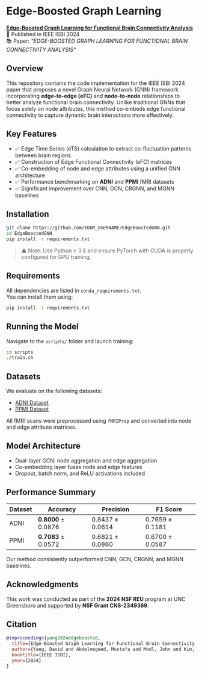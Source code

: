 # Edge-Boosted Graph Learning

[**Edge-Boosted Graph Learning for Functional Brain Connectivity Analysis**](./IEEE_ISBI___David.pdf)  
📄 Published in IEEE ISBI 2024  
📚 Paper: *"EDGE-BOOSTED GRAPH LEARNING FOR FUNCTIONAL BRAIN CONNECTIVITY ANALYSIS"*

## Overview

This repository contains the code implementation for the IEEE ISBI 2024 paper that proposes a novel Graph Neural Network (GNN) framework incorporating **edge-to-edge (eFC)** and **node-to-node** relationships to better analyze functional brain connectivity. Unlike traditional GNNs that focus solely on node attributes, this method co-embeds edge functional connectivity to capture dynamic brain interactions more effectively.

## Key Features

- ✅ Edge Time Series (eTS) calculation to extract co-fluctuation patterns between brain regions  
- ✅ Construction of Edge Functional Connectivity (eFC) matrices  
- ✅ Co-embedding of node and edge attributes using a unified GNN architecture  
- ✅ Performance benchmarking on **ADNI** and **PPMI** fMRI datasets  
- ✅ Significant improvement over CNN, GCN, CRGNN, and MGNN baselines  

## Installation

```bash
git clone https://github.com/YOUR_USERNAME/EdgeBoostedGNN.git
cd EdgeBoostedGNN
pip install -r requirements.txt
```

> ⚠️ Note: Use Python ≥ 3.8 and ensure PyTorch with CUDA is properly configured for GPU training.

## Requirements

All dependencies are listed in `conda_requirements.txt`.  
You can install them using:

```bash
pip install -r requirements.txt
```

## Running the Model

Navigate to the `scripts/` folder and launch training:

```bash
cd scripts
./train.sh
```

## Datasets

We evaluate on the following datasets:

- [ADNI Dataset](https://adni.loni.usc.edu/)
- [PPMI Dataset](https://www.ppmi-info.org/)

All fMRI scans were preprocessed using `fMRIPrep` and converted into node and edge attribute matrices.

## Model Architecture

- Dual-layer GCN: node aggregation and edge aggregation  
- Co-embedding layer fuses node and edge features  
- Dropout, batch norm, and ReLU activations included

## Performance Summary

| Dataset | Accuracy | Precision | F1 Score |
|---------|----------|-----------|----------|
| ADNI    | **0.8000** ± 0.0876 | 0.8437 ± 0.0614 | 0.7659 ± 0.1181 |
| PPMI    | **0.7083** ± 0.0572 | 0.6821 ± 0.0860 | 0.6700 ± 0.0587 |

Our method consistently outperformed CNN, GCN, CRGNN, and MGNN baselines.

## Acknowledgments

This work was conducted as part of the **2024 NSF REU** program at UNC Greensboro and supported by **NSF Grant CNS-2349369**.

## Citation

```bibtex
@inproceedings{yang2024edgeboosted,
  title={Edge-Boosted Graph Learning for Functional Brain Connectivity Analysis},
  author={Yang, David and Abdelmegeed, Mostafa and Modl, John and Kim, Minjeong},
  booktitle={IEEE ISBI},
  year={2024}
}
```
